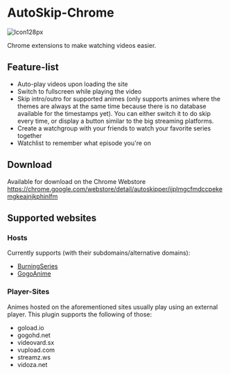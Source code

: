 # AutoSkip-Chrome
![Icon128px](https://user-images.githubusercontent.com/1289852/189461253-1f4b1d27-b54c-4725-a117-7308d3f1b2a9.png)

Chrome extensions to make watching videos easier.

## Feature-list
- Auto-play videos upon loading the site
- Switch to fullscreen while playing the video
- Skip intro/outro for supported animes (only supports animes where the themes are always at the same time because there is no database available for the timestamps yet). You can either switch it to do skip every time, or display a button similar to the big streaming platforms.
- Create a watchgroup with your friends to watch your favorite series together
- Watchlist to remember what episode you're on

## Download
Available for download on the Chrome Webstore
https://chrome.google.com/webstore/detail/autoskipper/ijplmgcfmdccpekemgkeajnjkphinlfm

## Supported websites
### Hosts
Currently supports (with their subdomains/alternative domains):
- [BurningSeries](bs.to)
- [GogoAnime](gogoanime.ee)

### Player-Sites
Animes hosted on the aforementioned sites usually play using an external player. This plugin supports the following of those:
- goload.io
- gogohd.net
- videovard.sx
- vupload.com
- streamz.ws
- vidoza.net
